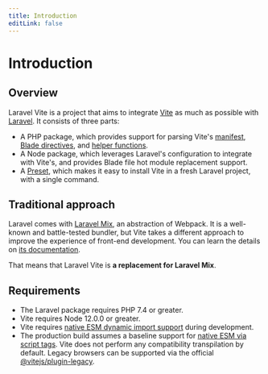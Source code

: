 ```yaml
---
title: Introduction
editLink: false
---
```


# Introduction

## Overview

Laravel Vite is a project that aims to integrate [Vite](https://vitejs.dev) as much as possible with [Laravel](https://laravel.com). It consists of three parts:

- A PHP package, which provides support for parsing Vite's [manifest](https://vitejs.dev/guide/backend-integration.html#backend-integration), [Blade directives](/guide/usage#directives), and [helper functions](/guide/usage#directives).
- A Node package, which leverages Laravel's configuration to integrate with Vite's, and provides Blade file hot module replacement support.
- A [Preset](https://usepreset.dev), which makes it easy to install Vite in a fresh Laravel project, with a single command.

## Traditional approach

Laravel comes with [Laravel Mix](https://laravel-mix.com), an abstraction of Webpack. It is a well-known and battle-tested bundler, but Vite takes a different approach to improve the experience of front-end development. You can learn the details on [its documentation](https://vitejs.dev/guide/why.html#the-problems).

That means that Laravel Vite is **a replacement for Laravel Mix**.

## Requirements

- The Laravel package requires PHP 7.4 or greater.
- Vite requires Node 12.0.0 or greater.
- Vite requires [native ESM dynamic import support](https://caniuse.com/es6-module-dynamic-import) during development.
- The production build assumes a baseline support for [native ESM via script tags](https://caniuse.com/es6-module). Vite does not perform any compatibility transpilation by default. Legacy browsers can be supported via the official [@vitejs/plugin-legacy](https://github.com/vitejs/vite/tree/main/packages/plugin-legacy).
